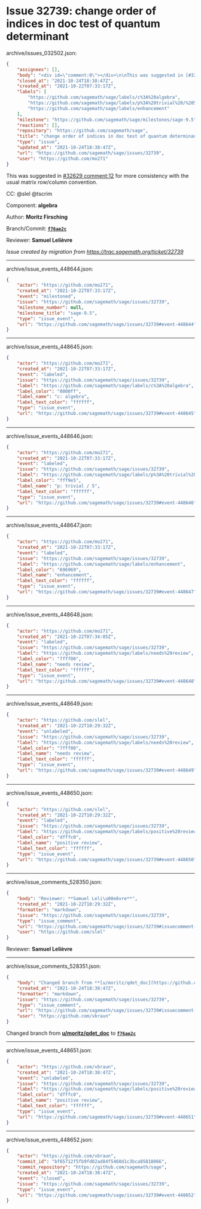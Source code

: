 # Issue 32739: change order of indices in doc test of quantum determinant

archive/issues_032502.json:
```json
{
    "assignees": [],
    "body": "<div id=\"comment:0\"></div>\n\nThis was suggested in [#32629 comment:12](https://github.com/sagemath/sage/issues/32629#comment:12) for more consistency with the usual matrix row/column convention.\n\nCC:  @slel @tscrim\n\nComponent: **algebra**\n\nAuthor: **Moritz Firsching**\n\nBranch/Commit: **[`f76ae2c`](https://github.com/sagemath/sagetrac-mirror/commit/f76ae2c8207453e8ace5214861960c3f0500d1fd)**\n\nReviewer: **Samuel Leli\u00e8vre**\n\n_Issue created by migration from https://trac.sagemath.org/ticket/32739_\n\n",
    "closed_at": "2021-10-24T18:38:47Z",
    "created_at": "2021-10-22T07:33:17Z",
    "labels": [
        "https://github.com/sagemath/sage/labels/c%3A%20algebra",
        "https://github.com/sagemath/sage/labels/p%3A%20trivial%20/%205",
        "https://github.com/sagemath/sage/labels/enhancement"
    ],
    "milestone": "https://github.com/sagemath/sage/milestones/sage-9.5",
    "reactions": [],
    "repository": "https://github.com/sagemath/sage",
    "title": "change order of indices in doc test of quantum determinant",
    "type": "issue",
    "updated_at": "2021-10-24T18:38:47Z",
    "url": "https://github.com/sagemath/sage/issues/32739",
    "user": "https://github.com/mo271"
}
```
<div id="comment:0"></div>

This was suggested in [#32629 comment:12](https://github.com/sagemath/sage/issues/32629#comment:12) for more consistency with the usual matrix row/column convention.

CC:  @slel @tscrim

Component: **algebra**

Author: **Moritz Firsching**

Branch/Commit: **[`f76ae2c`](https://github.com/sagemath/sagetrac-mirror/commit/f76ae2c8207453e8ace5214861960c3f0500d1fd)**

Reviewer: **Samuel Lelièvre**

_Issue created by migration from https://trac.sagemath.org/ticket/32739_





---

archive/issue_events_448644.json:
```json
{
    "actor": "https://github.com/mo271",
    "created_at": "2021-10-22T07:33:17Z",
    "event": "milestoned",
    "issue": "https://github.com/sagemath/sage/issues/32739",
    "milestone_number": null,
    "milestone_title": "sage-9.5",
    "type": "issue_event",
    "url": "https://github.com/sagemath/sage/issues/32739#event-448644"
}
```



---

archive/issue_events_448645.json:
```json
{
    "actor": "https://github.com/mo271",
    "created_at": "2021-10-22T07:33:17Z",
    "event": "labeled",
    "issue": "https://github.com/sagemath/sage/issues/32739",
    "label": "https://github.com/sagemath/sage/labels/c%3A%20algebra",
    "label_color": "0000ff",
    "label_name": "c: algebra",
    "label_text_color": "ffffff",
    "type": "issue_event",
    "url": "https://github.com/sagemath/sage/issues/32739#event-448645"
}
```



---

archive/issue_events_448646.json:
```json
{
    "actor": "https://github.com/mo271",
    "created_at": "2021-10-22T07:33:17Z",
    "event": "labeled",
    "issue": "https://github.com/sagemath/sage/issues/32739",
    "label": "https://github.com/sagemath/sage/labels/p%3A%20trivial%20/%205",
    "label_color": "fff9e5",
    "label_name": "p: trivial / 5",
    "label_text_color": "ffffff",
    "type": "issue_event",
    "url": "https://github.com/sagemath/sage/issues/32739#event-448646"
}
```



---

archive/issue_events_448647.json:
```json
{
    "actor": "https://github.com/mo271",
    "created_at": "2021-10-22T07:33:17Z",
    "event": "labeled",
    "issue": "https://github.com/sagemath/sage/issues/32739",
    "label": "https://github.com/sagemath/sage/labels/enhancement",
    "label_color": "696969",
    "label_name": "enhancement",
    "label_text_color": "ffffff",
    "type": "issue_event",
    "url": "https://github.com/sagemath/sage/issues/32739#event-448647"
}
```



---

archive/issue_events_448648.json:
```json
{
    "actor": "https://github.com/mo271",
    "created_at": "2021-10-22T07:34:05Z",
    "event": "labeled",
    "issue": "https://github.com/sagemath/sage/issues/32739",
    "label": "https://github.com/sagemath/sage/labels/needs%20review",
    "label_color": "7fff00",
    "label_name": "needs review",
    "label_text_color": "ffffff",
    "type": "issue_event",
    "url": "https://github.com/sagemath/sage/issues/32739#event-448648"
}
```



---

archive/issue_events_448649.json:
```json
{
    "actor": "https://github.com/slel",
    "created_at": "2021-10-22T10:29:32Z",
    "event": "unlabeled",
    "issue": "https://github.com/sagemath/sage/issues/32739",
    "label": "https://github.com/sagemath/sage/labels/needs%20review",
    "label_color": "7fff00",
    "label_name": "needs review",
    "label_text_color": "ffffff",
    "type": "issue_event",
    "url": "https://github.com/sagemath/sage/issues/32739#event-448649"
}
```



---

archive/issue_events_448650.json:
```json
{
    "actor": "https://github.com/slel",
    "created_at": "2021-10-22T10:29:32Z",
    "event": "labeled",
    "issue": "https://github.com/sagemath/sage/issues/32739",
    "label": "https://github.com/sagemath/sage/labels/positive%20review",
    "label_color": "dfffc0",
    "label_name": "positive review",
    "label_text_color": "ffffff",
    "type": "issue_event",
    "url": "https://github.com/sagemath/sage/issues/32739#event-448650"
}
```



---

archive/issue_comments_528350.json:
```json
{
    "body": "Reviewer: **Samuel Leli\u00e8vre**",
    "created_at": "2021-10-22T10:29:32Z",
    "formatter": "markdown",
    "issue": "https://github.com/sagemath/sage/issues/32739",
    "type": "issue_comment",
    "url": "https://github.com/sagemath/sage/issues/32739#issuecomment-528350",
    "user": "https://github.com/slel"
}
```

Reviewer: **Samuel Lelièvre**



---

archive/issue_comments_528351.json:
```json
{
    "body": "Changed branch from **[u/moritz/qdet_doc](https://github.com/sagemath/sagetrac-mirror/tree/u/moritz/qdet_doc)** to **[`f76ae2c`](https://github.com/sagemath/sagetrac-mirror/commit/f76ae2c8207453e8ace5214861960c3f0500d1fd)**",
    "created_at": "2021-10-24T18:38:47Z",
    "formatter": "markdown",
    "issue": "https://github.com/sagemath/sage/issues/32739",
    "type": "issue_comment",
    "url": "https://github.com/sagemath/sage/issues/32739#issuecomment-528351",
    "user": "https://github.com/vbraun"
}
```

Changed branch from **[u/moritz/qdet_doc](https://github.com/sagemath/sagetrac-mirror/tree/u/moritz/qdet_doc)** to **[`f76ae2c`](https://github.com/sagemath/sagetrac-mirror/commit/f76ae2c8207453e8ace5214861960c3f0500d1fd)**



---

archive/issue_events_448651.json:
```json
{
    "actor": "https://github.com/vbraun",
    "created_at": "2021-10-24T18:38:47Z",
    "event": "unlabeled",
    "issue": "https://github.com/sagemath/sage/issues/32739",
    "label": "https://github.com/sagemath/sage/labels/positive%20review",
    "label_color": "dfffc0",
    "label_name": "positive review",
    "label_text_color": "ffffff",
    "type": "issue_event",
    "url": "https://github.com/sagemath/sage/issues/32739#event-448651"
}
```



---

archive/issue_events_448652.json:
```json
{
    "actor": "https://github.com/vbraun",
    "commit_id": "bf65712f5fb9fd02ad84f5460d1c3bca85818066",
    "commit_repository": "https://github.com/sagemath/sage",
    "created_at": "2021-10-24T18:38:47Z",
    "event": "closed",
    "issue": "https://github.com/sagemath/sage/issues/32739",
    "type": "issue_event",
    "url": "https://github.com/sagemath/sage/issues/32739#event-448652"
}
```
